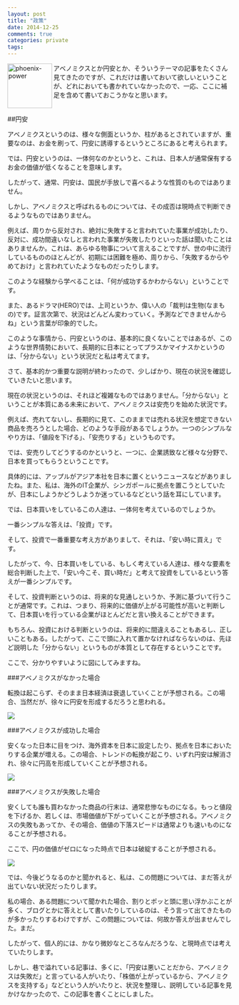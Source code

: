 ```yaml
---
layout: post
title: "政策"
date: 2014-12-25
comments: true
categories: private
tags: 
---
```

<img src="{{ root_url }}/images/more.png" alt="phoenix-power" align="left" width="100" height="100">アベノミクスとか円安とか、そういうテーマの記事をたくさん見てきたのですが、これだけは書いておいて欲しいということが、どれにおいても書かれていなかったので、一応、ここに補足を含めて書いておこうかなと思います。<!--more--><br clear="all">

##円安

アベノミクスというのは、様々な側面というか、柱があるとされていますが、重要なのは、お金を刷って、円安に誘導するというところにあると考えられます。

では、円安というのは、一体何なのかというと、これは、日本人が通常保有するお金の価値が低くなることを意味します。

したがって、通常、円安は、国民が手放しで喜べるような性質のものではありません。

しかし、アベノミクスと呼ばれるものについては、その成否は現時点で判断できるようなものではありません。

例えば、周りから反対され、絶対に失敗すると言われていた事業が成功したり、反対に、成功間違いなしと言われた事業が失敗したりといった話は聞いたことはありませんか。これは、あらゆる物事について言えることですが、世の中に流行しているもののほとんどが、初期には困難を極め、周りから、「失敗するからやめておけ」と言われていたようなものだったりします。

このような経験から学べることは、「何が成功するかわからない」ということです。

また、あるドラマ(HERO)では、上司というか、偉い人の「裁判は生物(なまもの)です。証言次第で、状況はどんどん変わっていく。予測などできませんからね」という言葉が印象的でした。

このような事情から、円安というのは、基本的に良くないことではあるが、このような世界情勢において、長期的に日本にとってプラスかマイナスかというのは、「分からない」という状況だと私は考えてます。

さて、基本的かつ重要な説明が終わったので、少しばかり、現在の状況を確認していきたいと思います。

現在の状況というのは、それほど複雑なものではありません。「分からない」ということが本質にある未来において、アベノミクスは安売りを始めた状況です。

例えば、売れてないし、長期的に見て、このままでは売れる状況を想定できない商品を売ろうとした場合、どのような手段があるでしょうか。一つのシンプルなやり方は、「値段を下げる」、「安売りする」というものです。

では、安売りしてどうするのかというと、一つに、企業誘致など様々な分野で、日本を買ってもらうということです。

具体的には、アップルがアジア本社を日本に置くというニュースなどがありましたね。また、私は、海外のIT企業が、シンガポールに拠点を置こうとしていたが、日本にしようかどうしようか迷っているなどという話を耳にしています。

では、日本買いをしているこの人達は、一体何を考えているのでしょうか。

一番シンプルな答えは、「投資」です。

そして、投資で一番重要な考え方がありまして、それは、「安い時に買え」です。

したがって、今、日本買いをしている、もしく考えている人達は、様々な要素を総合判断した上で、「安い今こそ、買い時だ」と考えて投資をしているという答えが一番シンプルです。

そして、投資判断というのは、将来的な見通しというか、予測に基づいて行うことが通常です。これは、つまり、将来的に価値が上がる可能性が高いと判断して、日本買いを行っている企業がほとんどだと言い換えることができます。

もちろん、投資における判断というのは、将来的に間違えることもあるし、正しいこともある。したがって、ここで頭に入れて置かなければならないのは、先ほど説明した「分からない」というものが本質として存在するということです。

ここで、分かりやすいように図にしてみますね。

###アベノミクスがなかった場合

転換は起こらず、そのまま日本経済は衰退していくことが予想される。この場合、当然だが、徐々に円安を形成するだろうと思われる。

![](http://lh6.ggpht.com/-aCc23U14-wQ/VJujWnSE5cI/AAAAAAAAALM/triAbXVnKr0/s0/.DS_Store.png)

###アベノミクスが成功した場合

安くなった日本に目をつけ、海外資本を日本に設定したり、拠点を日本においたりする企業が増える。この場合、トレンドの転換が起こり、いずれ円安は解消され、徐々に円高を形成していくことが予想される。

![](http://lh3.ggpht.com/-psy0beEiIAM/VJujWFSLwBI/AAAAAAAAALA/e_vhmfhOU8w/s0/.DS_Store.png)

###アベノミクスが失敗した場合

安くしても誰も買わなかった商品の行末は、通常悲惨なものになる。もっと値段を下げるか、若しくは、市場価値が下がっていくことが予想される。アベノミクスの失敗もあってか、その場合、価値の下落スピードは通常よりも速いものになることが予想される。

ここで、円の価値がゼロになった時点で日本は破綻することが予想される。

![](http://lh4.ggpht.com/-c3zmVU5MkX8/VJujXXYvGKI/AAAAAAAAALQ/I915G5lIPTg/s0/.DS_Store.png)

では、今後どうなるのかと聞かれると、私は、この問題については、まだ答えが出ていない状況だったりします。

私の場合、ある問題について聞かれた場合、割りとポッと頭に思い浮かぶことが多く、ブログとかに答えとして書いたりしているのは、そう言って出てきたものが多かったりするわけですが、この問題については、何故か答えが出ませんでした。まだ。

したがって、個人的には、かなり微妙なところなんだろうな、と現時点では考えていたりします。

しかし、巷で溢れている記事は、多くに、「円安は悪いことだから、アベノミクスは失敗だ」と言っている人がいたり、「株価が上がっているから、アベノミクスを支持する」などという人がいたりと、状況を整理し、説明している記事を見かけなかったので、この記事を書くことにしました。

